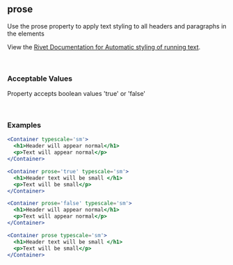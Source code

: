 ## prose

Use the prose property to apply text styling to all headers and paragraphs in the elements

View the [Rivet Documentation for Automatic styling of running text](https://rivet.iu.edu/utilities/typography/#automatic-styling-of-running-text).

<br/>

### Acceptable Values

Property accepts boolean values 'true' or 'false'

<br/>

### Examples

```jsx
<Container typescale='sm'>
  <h1>Header will appear normal</h1>
  <p>Text will appear normal</p>
</Container>

<Container prose='true' typescale='sm'>
  <h1>Header text will be small </h1>
  <p>Text will be small</p>
</Container>

<Container prose='false' typescale='sm'>
  <h1>Header will appear normal</h1>
  <p>Text will appear normal</p>
</Container>

<Container prose typescale='sm'>
  <h1>Header text will be small </h1>
  <p>Text will be small</p>
</Container>
```

